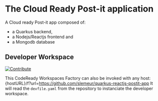 # The Cloud Ready Post-it application
A Cloud ready Post-it app composed of:
- a Quarkus backend,
- a Nodejs/Reactjs frontend and
- a Mongodb database

## Developer Workspace

[![Contribute](factory-contribute.svg)](https://codeready-crw.apps.cluster-nantes-98fa.nantes-98fa.example.opentlc.com/factory?url=https://github.com/slemeur/quarkus-reactjs-postit-app)

This CodeReady Workspaces Factory can also be invoked with any host:
{hostURL}/f?url=https://github.com/slemeur/quarkus-reactjs-postit-app
It will read the `devfile.yaml` from the repository to instanciate the developer workspace.





